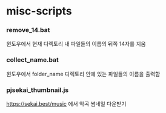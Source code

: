 # misc-scripts

### remove_14.bat

윈도우에서 현재 디렉토리 내 파일들의 이름의 뒤쪽 14자를 지움

### collect_name.bat

윈도우에서 folder_name 디렉토리 안에 있는 파일들의 이름을 출력함

### pjsekai_thumbnail.js

https://sekai.best/music 에서 악곡 썸네일 다운받기

